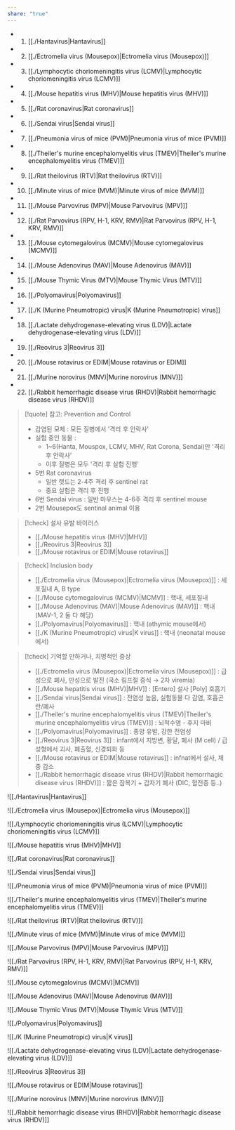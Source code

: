 ```yaml
---
share: "true"
---
```

- 1. [[./Hantavirus|Hantavirus]]
- 2. [[./Ectromelia virus (Mousepox)|Ectromelia virus (Mousepox)]]
- 3. [[./Lymphocytic choriomeningitis virus (LCMV)|Lymphocytic choriomeningitis virus (LCMV)]]
- 4. [[./Mouse hepatitis virus (MHV)|Mouse hepatitis virus (MHV)]]
- 5. [[./Rat coronavirus|Rat coronavirus]]
- 6. [[./Sendai virus|Sendai virus]]
- 7. [[./Pneumonia virus of mice (PVM)|Pneumonia virus of mice (PVM)]]
- 8. [[./Theiler's murine encephalomyelitis virus (TMEV)|Theiler's murine encephalomyelitis virus (TMEV)]]
- 9. [[./Rat theilovirus (RTV)|Rat theilovirus (RTV)]]
- 10. [[./Minute virus of mice (MVM)|Minute virus of mice (MVM)]]
- 11. [[./Mouse Parvovirus (MPV)|Mouse Parvovirus (MPV)]]
- 12. [[./Rat Parvovirus (RPV, H-1, KRV, RMV)|Rat Parvovirus (RPV, H-1, KRV, RMV)]]
- 13. [[./Mouse cytomegalovirus (MCMV)|Mouse cytomegalovirus (MCMV)]]
- 14. [[./Mouse Adenovirus (MAV)|Mouse Adenovirus (MAV)]]
- 15. [[./Mouse Thymic Virus (MTV)|Mouse Thymic Virus (MTV)]]
- 16. [[./Polyomavirus|Polyomavirus]]
- 17. [[./K (Murine Pneumotropic) virus|K (Murine Pneumotropic) virus]]
- 18. [[./Lactate dehydrogenase-elevating virus (LDV)|Lactate dehydrogenase-elevating virus (LDV)]]
- 19. [[./Reovirus 3|Reovirus 3]]
- 20. [[./Mouse rotavirus or EDIM|Mouse rotavirus or EDIM]]
- 21. [[./Murine norovirus (MNV)|Murine norovirus (MNV)]]
- 22. [[./Rabbit hemorrhagic disease virus (RHDV)|Rabbit hemorrhagic disease virus (RHDV)]]


>[!quote] 참고: Prevention and Control
>- 감염된 모체 : 모든 질병에서 '격리 후 안락사'
>- 실험 중인 동물 :
>	- 1~6(Hanta, Mouspox, LCMV, MHV, Rat Corona, Sendai)만 '격리 후 안락사'
>	- 이후 질병은 모두 '격리 후 실험 진행'
>- 5번 Rat coronavirus
>	- 일반 랫드는 2-4주 격리 후 sentinel rat
>	- 중요 실험은 격리 후 진행
>- 6번 Sendai virus : 일반 마우스는 4-6주 격리 후 sentinel mouse
>- 2번 Mousepox도 sentinal animal 이용

>[!check] 설사 유발 바이러스
>- [[./Mouse hepatitis virus (MHV)|MHV]]
>- [[./Reovirus 3|Reovirus 3]]
>- [[./Mouse rotavirus or EDIM|Mouse rotavirus]]

>[!check] Inclusion body
>- [[./Ectromelia virus (Mousepox)|Ectromelia virus (Mousepox)]] : 세포질내 A, B type
>- [[./Mouse cytomegalovirus (MCMV)|MCMV]] : 핵내, 세포질내 
>- [[./Mouse Adenovirus (MAV)|Mouse Adenovirus (MAV)]] : 핵내 (MAV-1, 2 둘 다 해당)
>- [[./Polyomavirus|Polyomavirus]] : 핵내 (athymic mouse에서)
>- [[./K (Murine Pneumotropic) virus|K virus]] : 핵내 (neonatal mouse에서)

>[!check] 기억할 만하거나, 치명적인 증상
>- [[./Ectromelia virus (Mousepox)|Ectromelia virus (Mousepox)]]  : 급성으로 폐사, 만성으로 발진 (국소 림프절 증식 → 2차 viremia)
>- [[./Mouse hepatitis virus (MHV)|MHV]] : [Entero] 설사 [Poly] 호흡기
>- [[./Sendai virus|Sendai virus]] : 전염성 높음, 실험동물 다 감염, 호흡곤란/폐사
>- [[./Theiler's murine encephalomyelitis virus (TMEV)|Theiler's murine encephalomyelitis virus (TMEV)]] : 뇌척수염 - 후지 마비
>- [[./Polyomavirus|Polyomavirus]] : 종양 유발, 강한 전염성
>- [[./Reovirus 3|Reovirus 3]] : infant에서 지방변, 황달, 폐사 (M cell) / 급성형에서 괴사, 폐출혈, 신경퇴화 등
>- [[./Mouse rotavirus or EDIM|Mouse rotavirus]] : infnat에서 설사, 체중 감소
>- [[./Rabbit hemorrhagic disease virus (RHDV)|Rabbit hemorrhagic disease virus (RHDV)]] : 짧은 잠복기 + 갑자기 폐사 (DIC, 혈전증 등..)


![[./Hantavirus|Hantavirus]]


![[./Ectromelia virus (Mousepox)|Ectromelia virus (Mousepox)]]


![[./Lymphocytic choriomeningitis virus (LCMV)|Lymphocytic choriomeningitis virus (LCMV)]]


![[./Mouse hepatitis virus (MHV)|MHV]]


![[./Rat coronavirus|Rat coronavirus]]


![[./Sendai virus|Sendai virus]]

![[./Pneumonia virus of mice (PVM)|Pneumonia virus of mice (PVM)]]

![[./Theiler's murine encephalomyelitis virus (TMEV)|Theiler's murine encephalomyelitis virus (TMEV)]]

![[./Rat theilovirus (RTV)|Rat theilovirus (RTV)]]

![[./Minute virus of mice (MVM)|Minute virus of mice (MVM)]]

![[./Mouse Parvovirus (MPV)|Mouse Parvovirus (MPV)]]

![[./Rat Parvovirus (RPV, H-1, KRV, RMV)|Rat Parvovirus (RPV, H-1, KRV, RMV)]]

![[./Mouse cytomegalovirus (MCMV)|MCMV]]

![[./Mouse Adenovirus (MAV)|Mouse Adenovirus (MAV)]]

![[./Mouse Thymic Virus (MTV)|Mouse Thymic Virus (MTV)]]


![[./Polyomavirus|Polyomavirus]]

![[./K (Murine Pneumotropic) virus|K virus]]

![[./Lactate dehydrogenase-elevating virus (LDV)|Lactate dehydrogenase-elevating virus (LDV)]]

![[./Reovirus 3|Reovirus 3]]

![[./Mouse rotavirus or EDIM|Mouse rotavirus]]

![[./Murine norovirus (MNV)|Murine norovirus (MNV)]]

![[./Rabbit hemorrhagic disease virus (RHDV)|Rabbit hemorrhagic disease virus (RHDV)]]